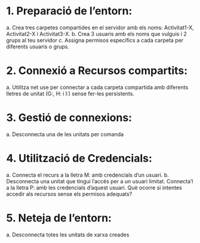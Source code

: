 # 1. Preparació de l’entorn:
  a. Crea tres carpetes compartides en el servidor amb els noms:
    Activitat1-X, Activitat2-X i Activitat3-X.
  b. Crea 3 usuaris amb els noms que vulguis i 2 grups al teu servidor
  c. Assigna permisos específics a cada carpeta per diferents usuaris o
  grups.
# 2. Connexió a Recursos compartits:
  a. Utilitza net use per connectar a cada carpeta compartida amb
  diferents lletres de unitat (G:, H: i I:) sense fer-les persistents.
# 3. Gestió de connexions:
   a. Desconnecta una de les unitats per comanda
# 4. Utilització de Credencials:
  a. Connecta el recurs a la lletra M: amb credencials d’un usuari.
  b. Desconnecta una unitat que tingui l’accés per a un usuari limitat.
    Connecta’l a la lletra P: amb les credencials d’aquest usuari. Què
   ocorre si intentes accedir als recursos sense els permisos
    adequats?
# 5. Neteja de l’entorn:
  a. Desconnecta totes les unitats de xarxa creades
